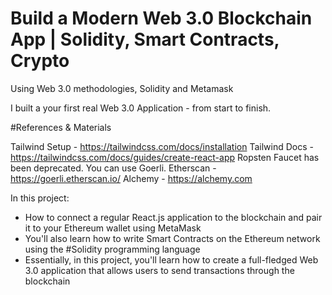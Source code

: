 # Build a Modern Web 3.0 Blockchain App | Solidity, Smart Contracts, Crypto

Using Web 3.0 methodologies, Solidity and Metamask 

I built a your first real Web 3.0 Application - from start to finish. 


#References & Materials

Tailwind Setup - https://tailwindcss.com/docs/installation
Tailwind Docs - https://tailwindcss.com/docs/guides/create-react-app
Ropsten Faucet has been deprecated. You can use Goerli.
Etherscan - https://goerli.etherscan.io/
Alchemy - https://alchemy.com

In this project:
- How to connect a regular React.js application to the blockchain and pair it to your Ethereum wallet using MetaMask
- You'll also learn how to write Smart Contracts on the Ethereum network using the #Solidity programming language
- Essentially, in this project, you'll learn how to create a full-fledged Web 3.0 application that allows users to send transactions through the blockchain
